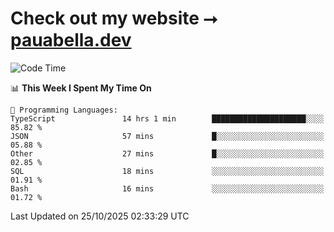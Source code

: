 # Check out my website ⭢ [pauabella.dev](https://pauabella.dev)

<!--START_SECTION:waka-->
![Code Time](http://img.shields.io/badge/Code%20Time-4%2C925%20hrs%201%20min-blue)

📊 **This Week I Spent My Time On** 

```text
💬 Programming Languages: 
TypeScript               14 hrs 1 min        █████████████████████░░░░   85.82 % 
JSON                     57 mins             █░░░░░░░░░░░░░░░░░░░░░░░░   05.88 % 
Other                    27 mins             █░░░░░░░░░░░░░░░░░░░░░░░░   02.85 % 
SQL                      18 mins             ░░░░░░░░░░░░░░░░░░░░░░░░░   01.91 % 
Bash                     16 mins             ░░░░░░░░░░░░░░░░░░░░░░░░░   01.72 % 
```


 Last Updated on 25/10/2025 02:33:29 UTC
<!--END_SECTION:waka-->

